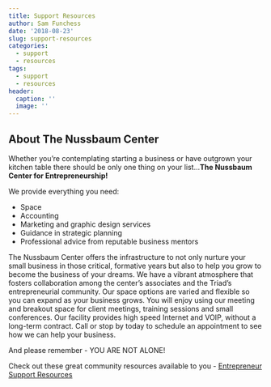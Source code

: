 ```yaml
---
title: Support Resources
author: Sam Funchess
date: '2018-08-23'
slug: support-resources
categories:
  - support
  - resources
tags:
  - support
  - resources
header:
  caption: ''
  image: ''
---
```


## About The Nussbaum Center

Whether you’re contemplating starting a business or have outgrown your kitchen table there should be only one thing on your list...**The  Nussbaum  Center for  Entrepreneurship!**

We provide everything you need:

- Space
- Accounting
- Marketing and graphic design services
- Guidance in strategic planning
- Professional advice from  reputable business mentors

The Nussbaum Center offers the infrastructure to not only nurture your small business in those critical, formative years but also to help you grow to become the business of your dreams. We have a vibrant atmosphere that fosters collaboration among the center’s associates and the Triad’s entrepreneurial community. Our space options are varied and flexible so you can expand as your business grows. You will enjoy using our meeting and breakout space for client meetings, training sessions and small conferences.  Our facility  provides high speed Internet and VOIP, without  a long-term contract. Call or stop by today to schedule an appointment to see how we can help your business.

And please remember - YOU ARE NOT ALONE!

Check out these great community resources available to you - [Entrepreneur Support Resources](https://bit.ly/2PAprr9)



 